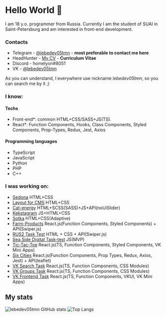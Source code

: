# Hello World 👋

I am 18 y.o. programmer from Russia. Currently I am the student of SUAI in Saint-Petersburg and am interested in front-end development.  

### Contacts

- Telegram - [@lebedev05tmn](https://t.me/lebedev05tmn) - **most preferable to contact me here**
- HeadHunter - [My CV](https://spb.hh.ru/resume/9cd16d75ff0cb693850039ed1f6e7070307466) - **Curriculum Vitae**
- Discord - homelyon#8051
- VK - [@lebedev05tmn](https://vk.com/lebedev05tmn)

As you can understand, I everywhere use nickname _lebedev05tmn_, so you can search me by it ;)

### I know:

#### Techs

- Front-end\*: common HTML+CSS/SASS+JS(TS).
- React\*: Function Components, Hooks, Class Components, Styled Components, Prop-Types, Redux, Jest, Axios

#### Programming languages

- TypeScript
- JavaScript
- Python
- PHP
- С++

### I was working on:

- [Sedona](https://github.com/lebedev05tmn/Sedona) HTML+CSS
- [Layout for CMS](https://github.com/lebedev05tmn/layot-for-cms) HTML+CSS
- [Cat-energy](https://github.com/lebedev05tmn/cat-energy) HTML+SCSS(SASS)+JS+API(noUiSlider)
- [Kekstagram](https://github.com/lebedev05tmn/kekstagram) JS+HTML+CSS
- [Sotka](https://github.com/lebedev05tmn/sotka) HTML+CSS(Adaptive)
- [Farm-Products](https://github.com/lebedev05tmn/farm-products) React.js(Function Components, Styled Components) + API(Swiper.js)
- [RUS2 Task Test](https://github.com/lebedev05tmn/rus2-task-test) HTML + CSS + API(Swiper.js)
- [Sea Side Digital Task-test](https://github.com/lebedev05tmn/sea-side-digital) JS(MVP)
- [Tic-Tac-Toe](https://github.com/lebedev05tmn/tic-tac-toe) React.js(TS, Function Components, Styled Components, VK Mini Apps)
- [Six Cities](https://github.com/lebedev05tmn/six-cities) React.js(Function Components, Prop Types, Redux, Axios, Jest) + API(leaflet) 
- [VK Search Task](https://github.com/lebedev05tmn/vk-search-task) React.js(TS, Function Components, CSS Modules)
- [VK Groups Task](https://github.com/lebedev05tmn/vk-search-task) React.js(TS, Function Components, CSS Modules)
- [VK Frontend Task](https://github.com/lebedev05tmn/vk-search-task) React.js(TS, Function Components, VKUI, VK Mini Apps)


## My stats

![lebedev05tmn GitHub stats](https://github-readme-stats.vercel.app/api/?username=lebedev05tmn&show_icons=true&title_color=fff&icon_color=79ff97&text_color=9f9f9f&bg_color=151515)
![Top Langs](https://github-readme-stats.vercel.app/api/top-langs/?username=lebedev05tmn&show_icons=true&title_color=fff&icon_color=79ff97&text_color=9f9f9f&bg_color=151515)
